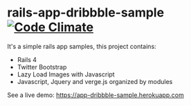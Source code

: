 rails-app-dribbble-sample [![Code Climate](https://codeclimate.com/github/vinivsb/rails-app-dribbble-sample/badges/gpa.svg)](https://codeclimate.com/github/vinivsb/rails-app-dribbble-sample)
=========================

It's a simple rails app samples, this project contains:
- Rails 4
- Twitter Bootstrap
- Lazy Load Images with Javascript
- Javascript, Jquery and verge.js organized by modules

See a live demo: https://app-dribbble-sample.herokuapp.com
